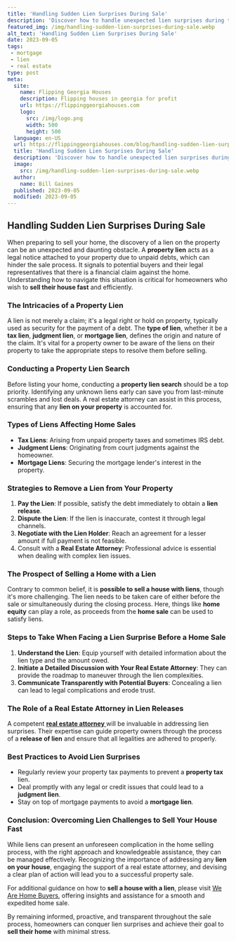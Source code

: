 ```yaml
---
title: 'Handling Sudden Lien Surprises During Sale'
description: 'Discover how to handle unexpected lien surprises during the sale process, ensuring a smooth transaction. Stay prepared and informed. Curious? Find out more.'
featured_img: /img/handling-sudden-lien-surprises-during-sale.webp
alt_text: 'Handling Sudden Lien Surprises During Sale'
date: 2023-09-05
tags:
 - mortgage
 - lien
 - real estate
type: post
meta:
  site:
    name: Flipping Georgia Houses
    description: Flipping houses in georgia for profit
    url: https://flippinggeorgiahouses.com
    logo:
      src: /img/logo.png
      width: 500
      height: 500
  language: en-US
  url: https://flippinggeorgiahouses.com/blog/handling-sudden-lien-surprises-during-sale
  title: 'Handling Sudden Lien Surprises During Sale'
  description: 'Discover how to handle unexpected lien surprises during the sale process, ensuring a smooth transaction. Stay prepared and informed. Curious? Find out more.'
  image:
    src: /img/handling-sudden-lien-surprises-during-sale.webp
  author:
    name: Bill Gaines
  published: 2023-09-05
  modified: 2023-09-05
---
```



## Handling Sudden Lien Surprises During Sale

When preparing to sell your home, the discovery of a lien on the property can be an unexpected and daunting obstacle. A **property lien** acts as a legal notice attached to your property due to unpaid debts, which can hinder the sale process. It signals to potential buyers and their legal representatives that there is a financial claim against the home. Understanding how to navigate this situation is critical for homeowners who wish to **sell their house fast** and efficiently.

### The Intricacies of a Property Lien

A lien is not merely a claim; it's a legal right or hold on property, typically used as security for the payment of a debt. The **type of lien**, whether it be a **tax lien**, **judgment lien**, or **mortgage lien**, defines the origin and nature of the claim. It's vital for a property owner to be aware of the liens on their property to take the appropriate steps to resolve them before selling.

### Conducting a Property Lien Search

Before listing your home, conducting a **property lien search** should be a top priority. Identifying any unknown liens early can save you from last-minute scrambles and lost deals. A real estate attorney can assist in this process, ensuring that any **lien on your property** is accounted for.

### Types of Liens Affecting Home Sales
  - **Tax Liens**: Arising from unpaid property taxes and sometimes IRS debt.
  - **Judgment Liens**: Originating from court judgments against the homeowner.
  - **Mortgage Liens**: Securing the mortgage lender's interest in the property.

### Strategies to Remove a Lien from Your Property

1. **Pay the Lien**: If possible, satisfy the debt immediately to obtain a **lien release**.
2. **Dispute the Lien**: If the lien is inaccurate, contest it through legal channels.
3. **Negotiate with the Lien Holder**: Reach an agreement for a lesser amount if full payment is not feasible.
4. Consult with a **Real Estate Attorney**: Professional advice is essential when dealing with complex lien issues.

### The Prospect of Selling a Home with a Lien

Contrary to common belief, it is **possible to sell a house with liens**, though it's more challenging. The lien needs to be taken care of either before the sale or simultaneously during the closing process. Here, things like **home equity** can play a role, as proceeds from the **home sale** can be used to satisfy liens.

### Steps to Take When Facing a Lien Surprise Before a Home Sale

1. **Understand the Lien**: Equip yourself with detailed information about the lien type and the amount owed.
2. **Initiate a Detailed Discussion with Your Real Estate Attorney**: They can provide the roadmap to maneuver through the lien complexities.
3. **Communicate Transparently with Potential Buyers**: Concealing a lien can lead to legal complications and erode trust.

### The Role of a Real Estate Attorney in Lien Releases

A competent [**real estate attorney**  ](https://flippinggeorgiahouses.com/blog/lien-vs-no-lien-sales-the-key-differences)will be invaluable in addressing lien surprises. Their expertise can guide property owners through the process of a **release of lien** and ensure that all legalities are adhered to properly.

### Best Practices to Avoid Lien Surprises
  - Regularly review your property tax payments to prevent a **property tax** lien.
  - Deal promptly with any legal or credit issues that could lead to a **judgment lien**.
  - Stay on top of mortgage payments to avoid a **mortgage lien**.

### Conclusion: Overcoming Lien Challenges to Sell Your House Fast

While liens can present an unforeseen complication in the home selling process, with the right approach and knowledgeable assistance, they can be managed effectively. Recognizing the importance of addressing any **lien on your house**, engaging the support of a real estate attorney, and devising a clear plan of action will lead you to a successful property sale.

For additional guidance on how to **sell a house with a lien**, please visit [We Are Home Buyers](https://www.wearehomebuyers.com/blog/sell-a-house-with-a-lien/), offering insights and assistance for a smooth and expedited home sale.

By remaining informed, proactive, and transparent throughout the sale process, homeowners can conquer lien surprises and achieve their goal to **sell their home** with minimal stress.